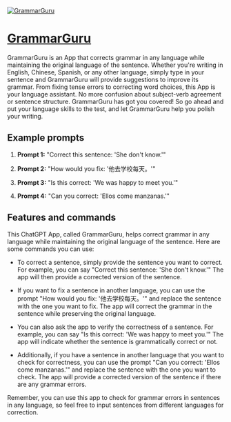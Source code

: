 [![GrammarGuru](https://files.oaiusercontent.com/file-IJRwPYhlnMJzm7ZOPZpIQJwC?se=2123-10-17T10%3A33%3A26Z&sp=r&sv=2021-08-06&sr=b&rscc=max-age%3D31536000%2C%20immutable&rscd=attachment%3B%20filename%3Dca229b3c-51c9-42d1-9f99-1be599650097.png&sig=IL488iHs9HeOiF1wdBwFPvnVzaZfKzttD/wg4MP%2BtV8%3D)](https://chat.openai.com/g/g-7RPUjktZa-grammarguru)

# [GrammarGuru](https://chat.openai.com/g/g-7RPUjktZa-grammarguru)

GrammarGuru is an App that corrects grammar in any language while maintaining the original language of the sentence. Whether you're writing in English, Chinese, Spanish, or any other language, simply type in your sentence and GrammarGuru will provide suggestions to improve its grammar. From fixing tense errors to correcting word choices, this App is your language assistant. No more confusion about subject-verb agreement or sentence structure. GrammarGuru has got you covered! So go ahead and put your language skills to the test, and let GrammarGuru help you polish your writing.

## Example prompts

1. **Prompt 1:** "Correct this sentence: 'She don't know.'"

2. **Prompt 2:** "How would you fix: '他去学校每天。'"

3. **Prompt 3:** "Is this correct: 'We was happy to meet you.'"

4. **Prompt 4:** "Can you correct: 'Ellos come manzanas.'"

## Features and commands

This ChatGPT App, called GrammarGuru, helps correct grammar in any language while maintaining the original language of the sentence. Here are some commands you can use:

- To correct a sentence, simply provide the sentence you want to correct. For example, you can say "Correct this sentence: 'She don't know.'" The app will then provide a corrected version of the sentence.

- If you want to fix a sentence in another language, you can use the prompt "How would you fix: '他去学校每天。'" and replace the sentence with the one you want to fix. The app will correct the grammar in the sentence while preserving the original language.

- You can also ask the app to verify the correctness of a sentence. For example, you can say "Is this correct: 'We was happy to meet you.'" The app will indicate whether the sentence is grammatically correct or not.

- Additionally, if you have a sentence in another language that you want to check for correctness, you can use the prompt "Can you correct: 'Ellos come manzanas.'" and replace the sentence with the one you want to check. The app will provide a corrected version of the sentence if there are any grammar errors.

Remember, you can use this app to check for grammar errors in sentences in any language, so feel free to input sentences from different languages for correction.